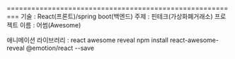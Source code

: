 =========================================================
기술 : React(프론트)/spring boot(백엔드) 
주제 : 핀테크(가상화폐거래소)
프로젝트 이름 : 어썸(Awesome)


애니메이션 라이브러리 : react awesome reveal
npm install react-awesome-reveal @emotion/react --save